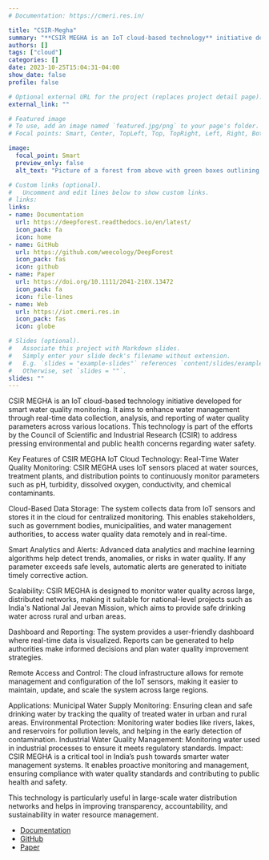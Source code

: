 ```yaml
---
# Documentation: https://cmeri.res.in/

title: "CSIR-Megha"
summary: "**CSIR MEGHA is an IoT cloud-based technology** initiative developed for smart water quality monitoring."
authors: []
tags: ["cloud"]
categories: []
date: 2023-10-25T15:04:31-04:00
show_date: false
profile: false

# Optional external URL for the project (replaces project detail page).
external_link: ""

# Featured image
# To use, add an image named `featured.jpg/png` to your page's folder.
# Focal points: Smart, Center, TopLeft, Top, TopRight, Left, Right, BottomLeft, Bottom, BottomRight.

image:
  focal_point: Smart
  preview_only: false
  alt_text: "Picture of a forest from above with green boxes outlining tree crowns"

# Custom links (optional).
#   Uncomment and edit lines below to show custom links.
# links:
links:
- name: Documentation
  url: https://deepforest.readthedocs.io/en/latest/
  icon_pack: fa
  icon: home
- name: GitHub
  url: https://github.com/weecology/DeepForest
  icon_pack: fas
  icon: github
- name: Paper
  url: https://doi.org/10.1111/2041-210X.13472
  icon_pack: fa
  icon: file-lines
- name: Web
  url: https://iot.cmeri.res.in
  icon_pack: fas
  icon: globe

# Slides (optional).
#   Associate this project with Markdown slides.
#   Simply enter your slide deck's filename without extension.
#   E.g. `slides = "example-slides"` references `content/slides/example-slides.md`.
#   Otherwise, set `slides = ""`.
slides: ""
---
```


CSIR MEGHA is an IoT cloud-based technology initiative developed for smart water quality monitoring. It aims to enhance water management through real-time data collection, analysis, and reporting of water quality parameters across various locations. This technology is part of the efforts by the Council of Scientific and Industrial Research (CSIR) to address pressing environmental and public health concerns regarding water safety.

Key Features of CSIR MEGHA IoT Cloud Technology:
Real-Time Water Quality Monitoring: CSIR MEGHA uses IoT sensors placed at water sources, treatment plants, and distribution points to continuously monitor parameters such as pH, turbidity, dissolved oxygen, conductivity, and chemical contaminants.

Cloud-Based Data Storage: The system collects data from IoT sensors and stores it in the cloud for centralized monitoring. This enables stakeholders, such as government bodies, municipalities, and water management authorities, to access water quality data remotely and in real-time.

Smart Analytics and Alerts: Advanced data analytics and machine learning algorithms help detect trends, anomalies, or risks in water quality. If any parameter exceeds safe levels, automatic alerts are generated to initiate timely corrective action.

Scalability: CSIR MEGHA is designed to monitor water quality across large, distributed networks, making it suitable for national-level projects such as India's National Jal Jeevan Mission, which aims to provide safe drinking water across rural and urban areas.

Dashboard and Reporting: The system provides a user-friendly dashboard where real-time data is visualized. Reports can be generated to help authorities make informed decisions and plan water quality improvement strategies.

Remote Access and Control: The cloud infrastructure allows for remote management and configuration of the IoT sensors, making it easier to maintain, update, and scale the system across large regions.

Applications:
Municipal Water Supply Monitoring: Ensuring clean and safe drinking water by tracking the quality of treated water in urban and rural areas.
Environmental Protection: Monitoring water bodies like rivers, lakes, and reservoirs for pollution levels, and helping in the early detection of contamination.
Industrial Water Quality Management: Monitoring water used in industrial processes to ensure it meets regulatory standards.
Impact:
CSIR MEGHA is a critical tool in India’s push towards smarter water management systems. It enables proactive monitoring and management, ensuring compliance with water quality standards and contributing to public health and safety.

This technology is particularly useful in large-scale water distribution networks and helps in improving transparency, accountability, and sustainability in water resource management.

- [Documentation](https://iot.cmeri.res.in/)
- [GitHub](https://github.com/CSIRCMERI/iot)
- [Paper](https://csir.res.in)
